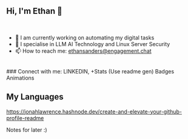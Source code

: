 ## Hi, I'm Ethan 👋
<br />

- 🤖 I am currently working on automating my digital tasks
- 🔐 I specialise in LLM AI Technology and Linux Server Security
- 📫 How to reach me: ethansanders@engagement.chat

<br />
### Connect with me:
LINKEDIN, +Stats (Use readme gen)
Badges
Animations

## My Languages

https://jonahlawrence.hashnode.dev/create-and-elevate-your-github-profile-readme

Notes for later :)

